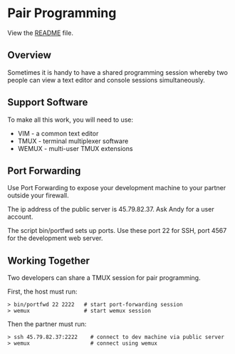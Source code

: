 # Pair Programming

View the [README](../README.md) file.

## Overview

Sometimes it is handy to have a shared programming session whereby two people
can view a text editor and console sessions simultaneously.

## Support Software

To make all this work, you will need to use:

- VIM   - a common text editor
- TMUX  - terminal multiplexer software
- WEMUX - multi-user TMUX extensions

## Port Forwarding

Use Port Forwarding to expose your development machine to your partner outside
your firewall.

The ip address of the public server is 45.79.82.37. Ask Andy for a user
account.

The script bin/portfwd sets up ports. Use these port 22 for SSH, port 4567 for
the development web server.

## Working Together

Two developers can share a TMUX session for pair programming. 

First, the host must run:

    > bin/portfwd 22 2222   # start port-forwarding session
    > wemux                 # start wemux session

Then the partner must run:

    > ssh 45.79.82.37:2222    # connect to dev machine via public server
    > wemux                   # connect using wemux

